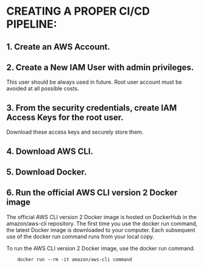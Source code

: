 # CREATING A PROPER CI/CD PIPELINE:

## 1. Create an AWS Account.

## 2. Create a New IAM User with admin privileges.
This user should be always used in future. Root user account must be avoided at all possible costs.

## 3. From the security credentials, create IAM Access Keys for the root user. 
Download these access keys and securely store them.

## 4. Download AWS CLI.

## 5. Download Docker.

## 6. Run the official AWS CLI version 2 Docker image
The official AWS CLI version 2 Docker image is hosted on DockerHub in the amazon/aws-cli repository. The first time you use the docker run command, the latest Docker image is downloaded to your computer. Each subsequent use of the docker run command runs from your local copy.

To run the AWS CLI version 2 Docker image, use the docker run command.
```
    docker run --rm -it amazon/aws-cli command
```